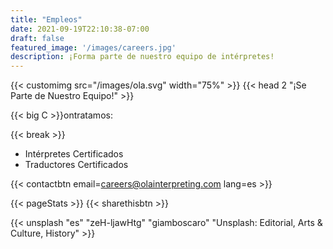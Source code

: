 ```yaml
---
title: "Empleos"
date: 2021-09-19T22:10:38-07:00
draft: false
featured_image: '/images/careers.jpg'
description: ¡Forma parte de nuestro equipo de intérpretes!
---
```


{{< customimg src="/images/ola.svg" width="75%" >}}
{{< head 2 "¡Se Parte de Nuestro Equipo!" >}}

{{< big C >}}ontratamos:

{{< break >}}
- Intérpretes Certificados
- Traductores Certificados

{{< contactbtn email=careers@olainterpreting.com lang=es >}}

{{< pageStats >}}
{{< sharethisbtn >}}

{{< unsplash "es" "zeH-ljawHtg" "giamboscaro" "Unsplash: Editorial, Arts & Culture, History" >}}

